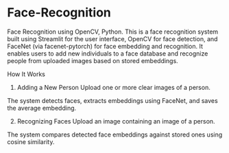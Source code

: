 # Face-Recognition
Face Recognition using OpenCV, Python.
This is a face recognition system built using Streamlit for the user interface, OpenCV for face detection, and FaceNet (via facenet-pytorch) for face embedding and recognition. It enables users to add new individuals to a face database and recognize people from uploaded images based on stored embeddings.

How It Works
1. Adding a New Person
Upload one or more clear images of a person.

The system detects faces, extracts embeddings using FaceNet, and saves the average embedding.

2. Recognizing Faces
Upload an image containing an image of a person.

The system compares detected face embeddings against stored ones using cosine similarity.


